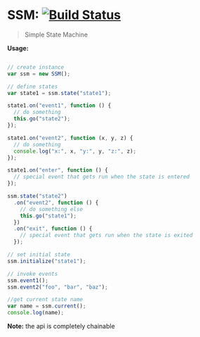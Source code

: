 # SSM: [![Build Status](https://travis-ci.org/icholy/SSM.png?branch=master)](https://travis-ci.org/icholy/SSM)

> Simple State Machine 

**Usage:**

``` js

// create instance
var ssm = new SSM();

// define states
var state1 = ssm.state("state1");

state1.on("event1", function () {
  // do something
  this.go("state2");
});

state1.on("event2", function (x, y, z) {
  // do something
  console.log("x:", x, "y:", y, "z:", z);
});

state1.on("enter", function () {
  // special event that gets run when the state is entered
});

ssm.state("state2")
  .on("event2", function () {
    // do something else
    this.go("state1");
  })
  .on("exit", function () {
    // special event that gets run when the state is exited
  });

// set initial state
ssm.initialize("state1");

// invoke events
ssm.event1();
ssm.event2("foo", "bar", "baz");

//get current state name
var name = ssm.current();
console.log(name);

```

**Note:** the api is completely chainable
